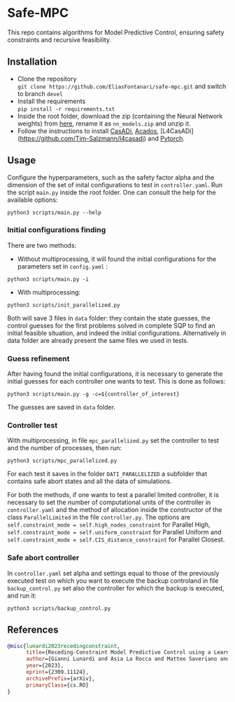 # Safe-MPC

This repo contains algorithms for Model Predictive Control, ensuring safety constraints and recursive feasibility.

## Installation
- Clone the repository\
`git clone https://github.com/EliasFontanari/safe-mpc.git`
and switch to branch `devel`
- Install the requirements\
`pip install -r requirements.txt`
- Inside the root folder, download the zip (containing the Neural Network weights) from [here](https://drive.google.com/drive/folders/1RxXyuD6rPAJ7cdMhbY2nh_YfajpJ8Ku-?usp=sharing),
rename it as `nn_models.zip` and unzip it.
- Follow the instructions to install [CasADi](https://web.casadi.org/get/), [Acados](https://docs.acados.org/installation/index.html), [L4CasADi] (https://github.com/Tim-Salzmann/l4casadi) and [Pytorch](https://pytorch.org/get-started/locally/).

## Usage 
Configure the hyperparameters, such as the safety factor alpha and the dimension of the set of inital configurations to test in `controller.yaml`.
Run the script `main.py` inside the root folder. One can consult the help for the available options:
```
python3 scripts/main.py --help
```
### Initial configurations finding
There are two methods:
- Without multiprocessing, it will found the initial configurations for the parameters set in `config.yaml` :
```
python3 scripts/main.py -i
```
- With multiprocessing: 
```
python3 scripts/init_parallelized.py
```
Both will save 3 files in `data` folder: they contain the state guesses, the control guesses for the first problems solved in complete SQP to find an initial feasible situation, and indeed the initial configurations.
Alternatively in data folder are already present the same files we used in tests.

### Guess refinement
After having found the initial configurations, it is necessary to generate the initial guesses for each controller one wants to test.
This is done as follows:
```
python3 scripts/main.py -g -c=${controller_of_interest}
```
The guesses are saved in `data` folder.
### Controller test
<!-- There are two methods:
- Without multiprocessing:
```
python3 scripts/main.py --rti -c=${controller_of_interest}
```
Each test executed will generate a folder in `data`. It contains data of simulations. Indeed results and states from which backup control starts are saved in `data`.    -->
With multiprocessing, in file `mpc_parallelized.py` set the controller to test and the number of processes, then run: 
```
python3 scripts/mpc_parallelized.py
```
For each test it saves in the folder `DATI_PARALLELIZED` a subfolder that contains safe abort states and all the data of simulations.

For both the methods, if one wants to test a parallel limited controller, it is necessary to set the number of computational units of the controller in `controller.yaml` and the method of allocation inside the constructor of the class `ParallelLimited` in the file `controller.py`.
The options are `self.constraint_mode = self.high_nodes_constraint` for Parallel High, `self.constraint_mode = self.uniform_constraint` for Parallel Uniform and `self.constraint_mode = self.CIS_distance_constraint` for Parallel Closest.

### Safe abort controller
In `controller.yaml` set alpha and settings equal to those of the previously executed test on which you want to execute the backup controland in file `backup_control.py` set also the controller for which the backup is executed, and run it:
```
python3 scripts/backup_control.py
```

## References
```bibtex
@misc{lunardi2023recedingconstraint,
      title={Receding-Constraint Model Predictive Control using a Learned Approximate Control-Invariant Set}, 
      author={Gianni Lunardi and Asia La Rocca and Matteo Saveriano and Andrea Del Prete},
      year={2023},
      eprint={2309.11124},
      archivePrefix={arXiv},
      primaryClass={cs.RO}
}
```

